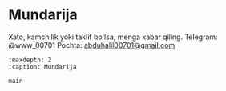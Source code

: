 Mundarija
================

Xato, kamchilik yoki taklif bo'lsa, menga xabar qiling. 
Telegram: @www_00701
Pochta: abduhalil00701@gmail.com

   ```{toctree}
   :maxdepth: 2
   :caption: Mundarija

   main